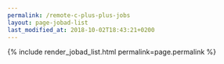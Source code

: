 ```yaml
---
permalink: /remote-c-plus-plus-jobs
layout: page-jobad-list
last_modified_at: 2018-10-02T18:43:21+0200
---
```

{% include render_jobad_list.html permalink=page.permalink %}
